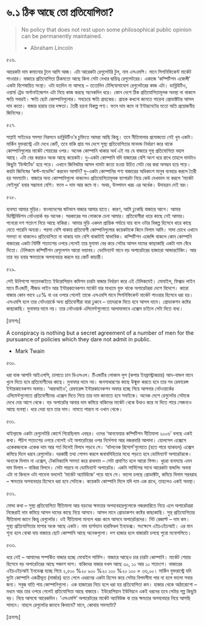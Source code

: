 # ৬.১ ঠিক আছে তো প্রতিযোগিতা?

> No policy that does not rest upon some philosophical public opinion can be permanently maintained.
>
> - Abraham Lincoln

৫২৬.

আরেকটা দাম কমানোর টুলে আসি আজ। এটা আরেকটা রেগুলেটরি টুল, নাম এসএমপি। মানে সিগনিফিকেন্ট মার্কেট পাওয়ার। বাজারে প্রতিযোগিতা ঠিকমতো আছে কিনা সেটা দেখার দ্বায়িত্ব রেগুলেটরের। একাজে ‘কম্পিটিশন এজেন্সী’ একটা বিশেষায়িত সংস্থা। ওটা যতদিন না আসছে – ততোদিন টেলিযোগাযোগ রেগুলেটরের কাজ এটা। ডাব্লিউটিও, ওয়ার্ল্ড ট্রেড অর্গানাইজেশন এটা নিয়ে কাজ করছে অনেকদিন ধরে। কোন দেশে ঠিক প্রতিযোগিতামূলক অবস্থা না থাকলে ক্ষতি সবারই। ক্ষতি ছোট কোম্পানিগুলোর। সবচেয়ে ক্ষতি গ্রাহকের। গ্রাহক কখনো জানতে পারেনা প্রোডাক্টটার আসল দাম কতো। বাজার হারায় তার দক্ষতা। তৈরী হয়না বিকল্প পণ্য। ফলে দাম কমে না ইন্টারনেটের মতো অতি প্রয়োজনীয় জিনিসের।

৫২৭.

সাপ্লাই সাইডের সমস্যা নিরসনে ডাব্লিউটিও’র চুক্তিতে আমরা আছি কিন্তু। তবে নীতিমালার প্রযোজ্যতা নেই খুব একটা। মার্কিন যুক্তরাস্ট্রে এটা দেখে কোর্ট, তবে বাকি প্রায় সব দেশে সুস্থ্য প্রতিযোগিতার মানদন্ড নির্ধারণ করে থাকে কোম্পানিগুলোর মার্কেট শেয়ারের ওপর। অনেক কোম্পানি থাকার অর্থ এই নয় যে বাজারে সুস্থ প্রতিযোগিতা বহাল আছে। এটা বের করারও অংক আছে কয়েকটা। দু-একটা কোম্পানি যদি বাজারের বেশি অংশ ধরে রাখে তাহলে দামটাও কিছুটা ‘ডিস্টর্টেড’ হয়ে পড়ে। এখানে জিনিষটার আসল দামটা কতো হওয়া উচিত সেটা বের করা অসম্ভব হয়ে পড়ে। কয়টা জিনিষের ‘কস্ট-মডেলিং’ করবেন আপনি? দু-একটা কোম্পানির পণ্য বাজারের অধিকাংশ মানুষ ব্যবহার করলে তৈরী হয় সমস্যাটা। বাজারে অন্য কোম্পানিগুলো থাকলেও প্রতিযোগিতামূলক ব্যাপারটা নিয়ে কেউ দেখভাল না করলে ‘মার্কেট ফেইলুর’ হবার সম্ভাবনা বেশি। ফলে – দাম আর কমে না। অথচ, উত্পাদন খরচ এর অর্ধেক। উদাহরন দেই বরং।

৫২৮.

ব্যবস্যা আমার মুড়ির। বাংলাদেশের ষাটভাগ বাজার আমার হাতে। কারণ, আমি ঢুকেছি বাজারে আগে। আমার ডিস্ট্রিবিউশন নেটওয়ার্ক বড় অনেক। সরকারের সব লোককে চেনা আমার। প্রতিযোগীরা ধারে কাছে নেই আমার। পনেরো দশ শতাংশ নিয়ে আছে বাকিরা। আমার মুড়ি একদম প্রান্তিক পর্যায়ে যায় বলে ওটার বিকল্প হিসেবে ধারে কাছে যেতে পারেনি অন্যরা। পয়সা বেশি থাকায় প্রতিযোগী কোম্পানিগুলোর কয়েকটাকে কিনে নিলাম আমি। সাদা চোখে এখানে সমস্যা না থাকলেও প্রতিযোগিতা না থাকায় দাম বেশি থাকাটাই স্বাভাবিক। কম্পিটিশন এজেন্সি থাকলে কোন কোম্পানি বাজারের একটা নির্দিষ্ট শতাংশের ওপরে গেলেই তার মুনাফা বের করে সেটার আসল দামের কাছাকাছি একটা দাম বেঁধে দিতো। টেলিকমে কম্পিটিশন রেগুলেশন আরো ভয়াবহ। ডোমিন্যান্ট মানে বড় অপারেটরের হাজারো আন্ডারটেকিং। আর তার বড় হবার ক্ষমতাকে অপব্যবহার করলে হয় কোর্ট কাচারী।

৫২৯.

সেই উনিশশো সাতানব্বইতে ইউরোপিয়ান কমিশন চারটা বাজার নির্ধারণ করে এই টেলিকমেই। মোবাইল, ফিক্সড লাইন মানে টিএন্ডটি, লীজড লাইন আর ইন্টারকানেকশন মার্কেট যার মাধ্যমে যুক্ত থাকে অপারেটররা দেশে বিদেশে। কারো বাজার কোন ভাবে ২৫% বা ওর ওপরে গেলেই তাকে এসএমপি মানে সিগনিফিকেন্ট মার্কেট পাওয়ার হিসেবে ধরা হয়। এসএমপি হলে তার নেটওয়ার্কে অন্য প্রতিযোগীরা যারা ঢুকবে – তাদেরকে দিতে হবে আসল দামে। প্রোডাকশন কষ্টের কাছাকাছি। মুনাফার দামে নয়। তার নেটওয়ার্ক এলিমেন্টগুলোতে আলাদাভাবে এক্সেস চাইলে সেটা দিতে বাধ্য।

\[ক্রমশঃ\]

A conspiracy is nothing but a secret agreement of a number of men for the pursuance of policies which they dare not admit in public.

- Mark Twain

৫৩০.

ধরা যাক আপনি আইএসপি, চালাতে চান ডিএসএল। টিএন্ডটির লোকাল লুপ \(কপার ইনফ্রাস্ট্রাকচার\) আন-বান্ডল মানে খুলে দিতে হবে প্রতিযোগীদের কাছে। মুনাফার দামে নয়। জনসাধারণের কাছে উন্মুক্ত করতে হবে তার সব রেফারেন্স ইন্টারকানেকশন অফার। ‘আরআইও’, রেফারেন্স ইন্টারকানেকশন অফার হচ্ছে গিয়ে আপনার নেটওয়ার্কের এলিমেন্টগুলোতে প্রতিযোগীদের এক্সেস দিতে গিয়ে তার দাম জানাতে হবে সবাইকে। অনেক দেশে রেগুলেটর সেটাকে দেখে দেয় আগে থেকে। বড় অপারেটর আবার দাম কমিয়ে বাকিদের মার্কেট থেকে উধাও করে না দিতে পারে সেজন্যও আছে ব্যবস্থা। ধরে দেয়া হবে তার দাম। নামতে পারবে না ওখান থেকে।

৫৩১.

থাইল্যান্ডে একটা রেগুলেটরি কোর্সে গিয়েছিলাম এবছর। ওদের ‘আনফেয়ার কম্পিটিশন নীতিমালা ২০০৬’ বলছে একই কথা। পঁচিশ শতাংশের ওপরে গেলেই ওই অপারেটরের ওপর নির্দেশনা আর নজরদারি আলাদা। হোলসেল এক্সেসে একেকজনকে একেক দাম আর শর্ত দিলেই বিপদে পড়বে সে। ‘বটলনেক রিসোর্স’গুলোতে \(হতে পারে ব্যাকহল\) এক্সেস কমিয়ে দিলে ধরবে রেগুলেটর। দরকারী তথ্য গোপন করলে জবাবদিহিতার মধ্যে পড়তে হবে ডোমিন্যান্ট অপারেটরকে। অন্যকে দিলাম না এক্সেস, টেকনিক্যালি সমস্যা করে রাখলাম – সেটা প্রমাণিত হলে আরো বিপদ। খুচরা ব্যবস্যায় এমন দাম দিলাম – বাকিরা বিপদে। সেটা পারবে না ডোমিন্যান্ট অপারেটর। একটা সার্ভিসের সাথে আরেকটা বান্ডলিং অথবা এটা না কিনলে ওটা পাবেনা বললেই ‘মার্কেট অ্যাবিউজে’ পড়ে যাবে সে। ভালো চলছে প্রোডাক্টটা, কমিয়ে দিলাম সরবরাহ – ক্ষমতার অপব্যবহার হিসেবে ধরা হবে সেটাকে। কয়েকটা কোম্পানি মিলে যদি দাম এক রাখে, তাহলেও একই অবস্থা।

৫৩২.

মোদ্দা কথা – সুস্থ্য প্রতিযোগিতা নীতিমালা আর বড়দের ক্ষমতার অপব্যবহারগুলোকে নজরদারিতে নিয়ে এলে অপারেটররা নিজেরাই দাম কমিয়ে আসল দামের কাছে নিয়ে আসবে। আসল মানে প্রোডাকশন কষ্টের কাছাকাছি। সুস্থ প্রতিযোগিতার নীতিমালা জানে কিন্তু রেগুলেটর। ওই নীতিমালা মানলে খরচ কমে আসবে অপারেটরদের। নিট রেজাল্ট – দাম কম। সুস্থ্য প্রতিযোগিতার মাপার অংক আছে একটা। নাম হার্সম্যান হারফিণ্ডল ইনডেক্স। সংক্ষেপে এইচএইচআই। এর মান শূন্য হলে বোঝা যায় বাজারে ছোট কোম্পানি আছে অনেকগুলো। দশ হাজার হলে বাজারটা চলছে পুরো মনোপলিতে।

৫৩৩.

ধরে নেই – আমাদের সম্পর্কিত বাজার হচ্ছে মোবাইল সার্ভিস। বাজারে আছেও চার চারটা কোম্পানি। মার্কেট শেয়ার হিসেবে বড় অপারেটরের আছে পঞ্চাশ ভাগ। বাকিদের বাজার দখল আছে ৩০, ১০ আর ১০ শতাংশে। বাজারের এইচএইচআই ইনডেক্স হচ্ছে গিয়ে ২,৫০০ %২০ ৯০০ %২০ ১০০ %২০ ১০০ = ৩৬,০০। মার্কিন যুক্তরাস্ট্রে যদি দুটো কোম্পানি একত্রীভূত \(মার্জার\) হতে গেলে এধরনের একটা হিসেব করে সেটার বিপদসীমা পার না হলে ভালো সবার জন্য। সবুজ বাতি পায় কোম্পানিগুলো। এক হাজারের নিচে হলে ধরা হয় প্রতিযোগিতা কম। হাজার থেকে আঠারোশো – মধ্যম আর তার ওপরে গেলেই প্রতিযোগিতা আছে বাজারে। ইউরোপিয়ান ইউনিয়নে একই ধরনের তবে সেটার গল্প কিছুটা বড়। নিয়ে আসবো আরেকদিন। ‘এসএমপি’ অপারেটরের মার্কেট অ্যাবিউজ বা তার ক্ষমতার অপব্যবহার নিয়ে আসছি সামনে। নাহলে রেগুলেটর জানবে কিভাবে? মানে, কোথায় সমস্যাটা?

\[ক্রমশঃ\]

